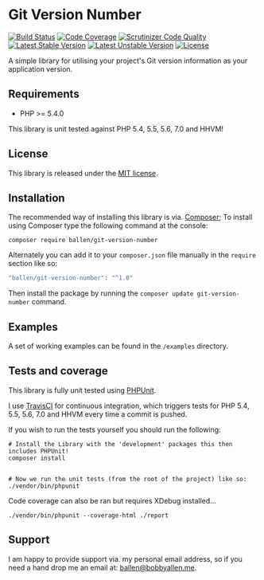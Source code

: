 Git Version Number
==================

[![Build Status](https://travis-ci.org/bobsta63/git-version-number.svg)](https://travis-ci.org/bobsta63/git-version-number)
[![Code Coverage](https://scrutinizer-ci.com/g/bobsta63/git-version-number/badges/coverage.png?b=master)](https://scrutinizer-ci.com/g/bobsta63/git-version-number/?branch=master)
[![Scrutinizer Code Quality](https://scrutinizer-ci.com/g/bobsta63/git-version-number/badges/quality-score.png?b=master)](https://scrutinizer-ci.com/g/bobsta63/git-version-number/?branch=master)
[![Latest Stable Version](https://poser.pugx.org/ballen/git-version-number/v/stable)](https://packagist.org/packages/ballen/git-version-number)
[![Latest Unstable Version](https://poser.pugx.org/ballen/git-version-number/v/unstable)](https://packagist.org/packages/ballen/git-version-number)
[![License](https://poser.pugx.org/ballen/git-version-number/license)](https://packagist.org/packages/ballen/git-version-number)

A simple library for utilising your project's Git version information as your application version.

Requirements
------------

* PHP >= 5.4.0

This library is unit tested against PHP 5.4, 5.5, 5.6, 7.0 and HHVM!

License
-------

This library is released under the [MIT license](LICENSE).

Installation
------------

The recommended way of installing this library is via. [Composer](http://getcomposer.org); To install using Composer type the following command at the console:

```shell
composer require ballen/git-version-number
```

Alternately you can add it to your ``composer.json`` file manually in the `require` section like so:

```php
"ballen/git-version-number": "^1.0"
```
Then install the package by running the ``composer update git-version-number`` command.

Examples
--------

A set of working examples can be found in the ``/examples`` directory.

Tests and coverage
------------------

This library is fully unit tested using [PHPUnit](https://phpunit.de/).

I use [TravisCI](https://travis-ci.org/) for continuous integration, which triggers tests for PHP 5.4, 5.5, 5.6, 7.0 and HHVM every time a commit is pushed.

If you wish to run the tests yourself you should run the following:

```shell
# Install the Library with the 'development' packages this then includes PHPUnit!
composer install


# Now we run the unit tests (from the root of the project) like so:
./vendor/bin/phpunit
```

Code coverage can also be ran but requires XDebug installed...

```shell
./vendor/bin/phpunit --coverage-html ./report
```

Support
-------

I am happy to provide support via. my personal email address, so if you need a hand drop me an email at: [ballen@bobbyallen.me]().
